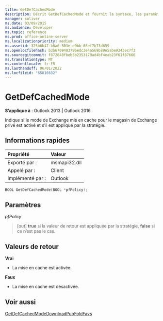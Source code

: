 ```yaml
---
title: GetDefCachedMode
description: Décrit GetDefCachedMode et fournit la syntaxe, les paramètres et la valeur de retour.
manager: soliver
ms.date: 03/09/2015
ms.audience: Developer
ms.topic: reference
ms.prod: office-online-server
ms.localizationpriority: medium
ms.assetid: 325b6b47-b6a6-503e-e9bb-65ef7b73d659
ms.openlocfilehash: b3b6709483796edc3e4a569b89e5abe9343ec7f3
ms.sourcegitcommit: f872848fbeb5b2353179ad4bf4eab23f61f87666
ms.translationtype: MT
ms.contentlocale: fr-FR
ms.lasthandoff: 06/01/2022
ms.locfileid: "65816632"
---
```

# <a name="getdefcachedmode"></a>GetDefCachedMode

  
  
**S’applique à** : Outlook 2013 | Outlook 2016 
  
Indique si le mode de Exchange mis en cache pour le magasin de Exchange privé est activé et s’il est appliqué par la stratégie.
  
## <a name="quick-info"></a>Informations rapides

|Propriété|Valeur|
|:-----|:-----|
|Exporté par :  <br/> |msmapi32.dll  <br/> |
|Appelé par :  <br/> |Client  <br/> |
|Implémenté par :  <br/> |Outlook  <br/> |
   
```cpp
BOOL GetDefCachedMode(BOOL *pfPolicy); 

```

## <a name="parameters"></a>Paramètres

 _pfPolicy_
  
> [out] **true** si la valeur de retour est appliquée par la stratégie, **false** si ce n’est pas le cas. 
    
## <a name="return-values"></a>Valeurs de retour

 **Vrai**
  
- La mise en cache est activée.
    
 **Faux**
  
- La mise en cache est désactivée.
    
## <a name="see-also"></a>Voir aussi



[GetDefCachedModeDownloadPubFoldFavs](getdefcachedmodedownloadpubfoldfavs.md)

